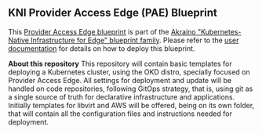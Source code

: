 ## KNI Provider Access Edge (PAE) Blueprint
This [Provider Access Edge blueprint](https://wiki.akraino.org/display/AK/Provider+Access+Edge+%28PAE%29+Blueprint) is part of the [Akraino "Kubernetes-Native Infrastructure for Edge" blueprint family](https://wiki.akraino.org/display/AK/Kubernetes-Native+Infrastructure+%28KNI%29+Blueprint+Family). Please refer to the [user documentation](https://wiki.akraino.org/display/AK/User+Documentation) for details on how to deploy this blueprint.

**About this repository**
This repository will contain basic templates for deploying a Kubernetes cluster, using the OKD distro, specially focused on Provider Access Edge. All settings for deployment and update will be handled on code repositories, following GitOps strategy, that is, using git as a single source of truth for declarative infrastructure and applications.
Initially templates for libvirt and AWS will be offered, being on its own folder, that will contain all the configuration files and instructions needed for deployment.

